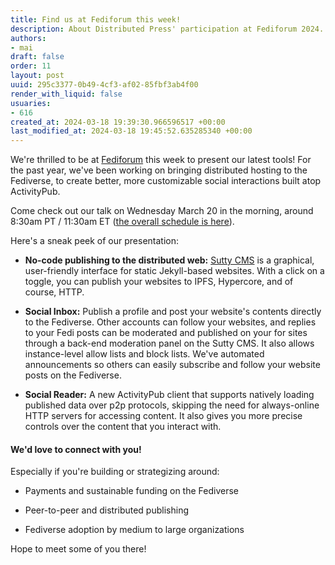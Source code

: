 ```yaml
---
title: Find us at Fediforum this week!
description: About Distributed Press' participation at Fediforum 2024.
authors:
- mai
draft: false
order: 11
layout: post
uuid: 295c3377-0b49-4cf3-af02-85fbf3ab4f00
render_with_liquid: false
usuaries:
- 616
created_at: 2024-03-18 19:39:30.966596517 +00:00
last_modified_at: 2024-03-18 19:45:52.635285340 +00:00
---
```


<p style="text-align:start">We're thrilled to be at <a href="https://fediforum.org/2024-03/" rel="noopener" target="_blank" referrerpolicy="strict-origin-when-cross-origin">Fediforum</a> this week to present our latest tools! For the past year, we've been working on bringing distributed hosting to the Fediverse, to create better, more customizable social interactions built atop ActivityPub.</p><p style="text-align:start">Come check out our talk on Wednesday March 20 in the morning, around 8:30am PT / 11:30am ET (<a href="" rel="noopener" target="_blank" referrerpolicy="strict-origin-when-cross-origin">the overall schedule is here</a>).</p><p style="text-align:start">Here's a sneak peek of our presentation:</p><ul>
<li><p style="text-align:start"><strong>No-code publishing to the distributed web:</strong> <a href="https://sutty.nl/en/" rel="noopener" target="_blank" referrerpolicy="strict-origin-when-cross-origin">Sutty CMS</a> is a graphical, user-friendly interface for static Jekyll-based websites. With a click on a toggle, you can publish your websites to IPFS, Hypercore, and of course, HTTP.</p></li>
<li><p style="text-align:start"><strong>Social Inbox:</strong> Publish a profile and post your website's contents directly to the Fediverse. Other accounts can follow your websites, and replies to your Fedi posts can be moderated and published on your for sites through a back-end moderation panel on the Sutty CMS. It also allows instance-level allow lists and block lists. We've automated announcements so others can easily subscribe and follow your website posts on the Fediverse.</p></li>
<li><p style="text-align:start"><strong>Social Reader:</strong> A new ActivityPub client that supports natively loading published data over p2p protocols, skipping the need for always-online HTTP servers for accessing content. It also gives you more precise controls over the content that you interact with.</p></li>
</ul><h4 style="text-align:start" id="we'd-love-to-connect-with-you!">We'd love to connect with you!</h4><p style="text-align:start">Especially if you're building or strategizing around:</p><ul>
<li><p style="text-align:start">Payments and sustainable funding on the Fediverse</p></li>
<li><p style="text-align:start">Peer-to-peer and distributed publishing</p></li>
<li><p style="text-align:start">Fediverse adoption by medium to large organizations</p></li>
</ul><p style="text-align:start">Hope to meet some of you there!</p><p style="text-align:start"></p>